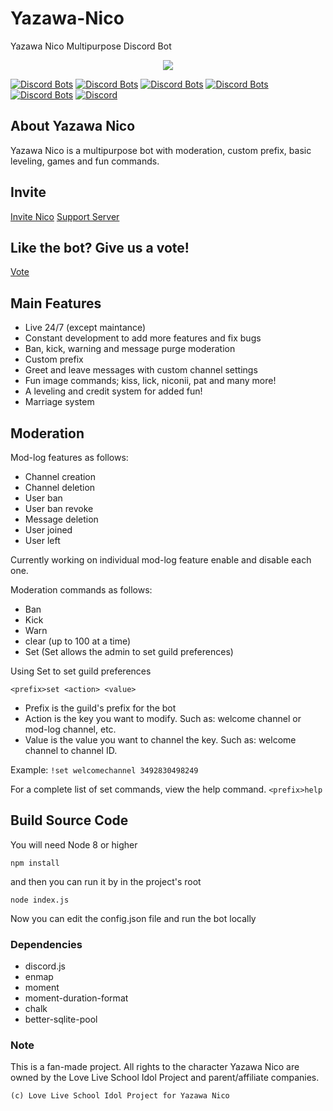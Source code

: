 # Yazawa-Nico
Yazawa Nico Multipurpose Discord Bot

<p align="center">
    <img src="https://media.giphy.com/media/gQf1tsNi1mG40/source.gif">
</p>

[![Discord Bots](https://discordbots.org/api/widget/status/506839796921139203.svg)](https://discordbots.org/bot/506839796921139203)
[![Discord Bots](https://discordbots.org/api/widget/servers/506839796921139203.svg)](https://discordbots.org/bot/506839796921139203)
[![Discord Bots](https://discordbots.org/api/widget/upvotes/506839796921139203.svg)](https://discordbots.org/bot/506839796921139203)
[![Discord Bots](https://discordbots.org/api/widget/lib/506839796921139203.svg)](https://discordbots.org/bot/506839796921139203)
[![Discord Bots](https://discordbots.org/api/widget/owner/506839796921139203.svg)](https://discordbots.org/bot/506839796921139203)
[![Discord](https://discordapp.com/api/guilds/506841738594484226/embed.png)](https://discord.gg/cs9Sv8N)

## About Yazawa Nico
Yazawa Nico is a multipurpose bot with moderation, custom prefix, basic leveling, games and fun commands.

## Invite

<a href="https://discordapp.com/oauth2/authorize?client_id=506839796921139203&scope=bot&permissions=2146827775">Invite Nico</a> <a href="https://discord.gg/cs9Sv8N">Support Server</a>

## Like the bot? Give us a vote!
<a href="https://discordbots.org/bot/506839796921139203">Vote</a>

## Main Features

* Live 24/7 (except maintance)
* Constant development to add more features and fix bugs
* Ban, kick, warning and message purge moderation
* Custom prefix
* Greet and leave messages with custom channel settings
* Fun image commands; kiss, lick, niconii, pat and many more!
* A leveling and credit system for added fun!
* Marriage system

## Moderation

Mod-log features as follows:

* Channel creation
* Channel deletion
* User ban
* User ban revoke
* Message deletion
* User joined
* User left

Currently working on individual mod-log feature enable and disable each one.

Moderation commands as follows:

* Ban
* Kick
* Warn
* clear (up to 100 at a time)
* Set (Set allows the admin to set guild preferences)

Using Set to set guild preferences

`<prefix>set <action> <value>`

- Prefix is the guild's prefix for the bot
- Action is the key you want to modify. Such as: welcome channel or mod-log channel, etc.
- Value is the value you want to channel the key. Such as: welcome channel to channel ID.

Example: `!set welcomechannel 3492830498249`

For a complete list of set commands, view the help command. `<prefix>help`

## Build Source Code

You will need Node 8 or higher

```
npm install
```
and then you can run it by in the project's root

```
node index.js
```

Now you can edit the config.json file and run the bot locally

### Dependencies

* discord.js
* enmap
* moment
* moment-duration-format
* chalk
* better-sqlite-pool

### Note

This is a fan-made project. All rights to the character Yazawa Nico are owned by the Love Live School Idol Project and parent/affiliate companies.

``(c) Love Live School Idol Project for Yazawa Nico``